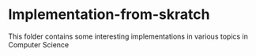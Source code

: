 # Implementation-from-skratch
This folder contains some interesting implementations in various topics in Computer Science

